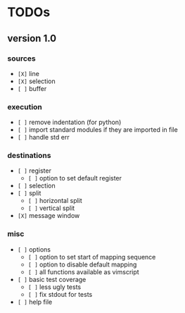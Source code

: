 # TODOs

## version 1.0

### sources

* `[X]` line
* `[X]` selection
* `[ ]` buffer

### execution

* `[ ]` remove indentation (for python)
* `[ ]` import standard modules if they are imported in file
* `[ ]` handle std err

### destinations

* `[ ]` register
    * `[ ]` option to set default register
* `[ ]` selection
* `[ ]` split
    * `[ ]` horizontal split
    * `[ ]` vertical split
* `[X]` message window

### misc

* `[ ]` options
    * `[ ]` option to set start of mapping sequence
    * `[ ]` option to disable default mapping
    * `[ ]` all functions available as vimscript
* `[ ]` basic test coverage
    * `[ ]` less ugly tests
    * `[ ]` fix stdout for tests
* `[ ]` help file
